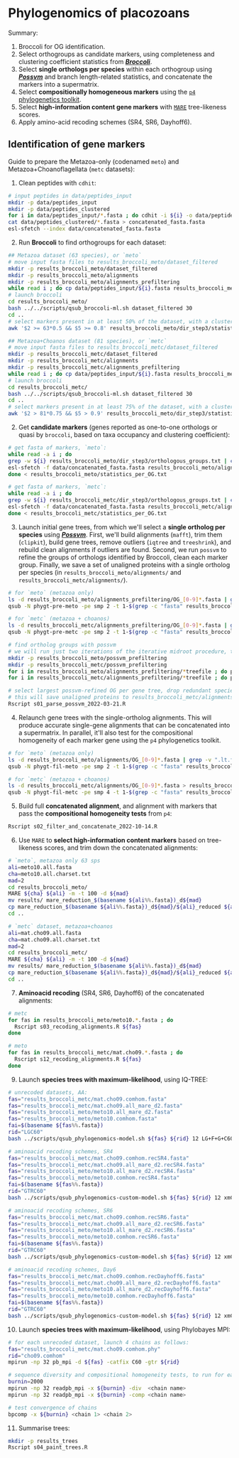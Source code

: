 # Phylogenomics of placozoans

Summary:

1. Broccoli for OG identification.
2. Select orthogroups as candidate markers, using completeness and clustering coefficient statistics from [***Broccoli***](https://academic.oup.com/mbe/article/37/11/3389/5865275).
3. Select **single orthologs per species** within each orthogroup using [***Possvm***](https://academic.oup.com/mbe/article/38/11/5204/6342420) and branch length-related statistics, and concatenate the markers into a supermatrix.
4. Select **compositionally homogeneous markers** using the [`p4` phylogenetics toolkit](https://p4.nhm.ac.uk/tutorial/tut_compo.html).
5. Select **high-information content gene markers** with [`MARE`](https://p4.nhm.ac.uk/tutorial/tut_compo.html) tree-likeness scores.
6. Apply amino-acid recoding schemes (SR4, SR6, Dayhoff6).

## Identification of gene markers

Guide to prepare the Metazoa-only (codenamed `meto`) and Metazoa+Choanoflagellata (`metc` datasets):

1. Clean peptides with `cdhit`:

```bash
# input peptides in data/peptides_input
mkdir -p data/peptides_input
mkdir -p data/peptides_clustered
for i in data/peptides_input/*.fasta ; do cdhit -i ${i} -o data/peptides_clustered/$(basename $i) -c 0.99 ; done
cat data/peptides_clustered/*.fasta > concatenated_fasta.fasta
esl-sfetch --index data/concatenated_fasta.fasta
```

2. Run **Broccoli** to find orthogroups for each dataset:

```bash
## Metazoa dataset (63 species), or `meto`
# move input fasta files to results_broccoli_meto/dataset_filtered
mkdir -p results_broccoli_meto/dataset_filtered
mkdir -p results_broccoli_meto/alignments
mkdir -p results_broccoli_meto/alignments_prefiltering
while read i ; do cp data/peptides_input/${i}.fasta results_broccoli_meto/dataset_filtered/${i}.fasta ; done < data/sps_list_meto.txt
# launch broccoli
cd results_broccoli_meto/
bash ../../scripts/qsub_broccoli-ml.sh dataset_filtered 30
cd ..
# select markers present in at least 50% of the dataset, with a clustering coefficient >80%
awk '$2 >= 63*0.5 && $5 >= 0.8' results_broccoli_meto/dir_step3/statistics_per_OG.txt | awk 'NR>1' > results_broccoli_meto/statistics_per_OG.txt

## Metazoa+Choanos dataset (81 species), or `metc`
# move input fasta files to results_broccoli_metc/dataset_filtered
mkdir -p results_broccoli_metc/dataset_filtered
mkdir -p results_broccoli_metc/alignments
mkdir -p results_broccoli_metc/alignments_prefiltering
while read i ; do cp data/peptides_input/${i}.fasta results_broccoli_metc/dataset_filtered/${i}.fasta ; done < data/sps_list_metc.txt
# launch broccoli
cd results_broccoli_metc/
bash ../../scripts/qsub_broccoli-ml.sh dataset_filtered 30
cd ..
# select markers present in at least 75% of the dataset, with a clustering coefficient >90%
awk '$2 > 81*0.75 && $5 > 0.9' results_broccoli_meto/dir_step3/statistics_per_OG.txt | awk 'NR>1' > results_broccoli_meto/statistics_per_OG.txt
```

2. Get **candidate markers** (genes reported as one-to-one orthologs or quasi by `broccoli`, based on taxa occupancy and clustering coefficient):

```bash
# get fasta of markers, `meto`:
while read -a i ; do 
grep -w ${i} results_broccoli_meto/dir_step3/orthologous_groups.txt | cut -f2 | tr ' ' '\n' > results_broccoli_meto/alignments_prefiltering/${i}.txt 
esl-sfetch -f data/concatenated_fasta.fasta results_broccoli_meto/alignments_prefiltering/${i}.txt > results_broccoli_meto/alignments_prefiltering/${i}.fasta
done < results_broccoli_meto/statistics_per_OG.txt

# get fasta of markers, `metc`:
while read -a i ; do 
grep -w ${i} results_broccoli_metc/dir_step3/orthologous_groups.txt | cut -f2 | tr ' ' '\n' > results_broccoli_metc/alignments_prefiltering/${i}.txt 
esl-sfetch -f data/concatenated_fasta.fasta results_broccoli_metc/alignments_prefiltering/${i}.txt > results_broccoli_metc/alignments_prefiltering/${i}.fasta
done < results_broccoli_metc/statistics_per_OG.txt
```

3. Launch initial gene trees, from which we'll select a **single ortholog per species** using [***Possvm***](https://www.ncbi.nlm.nih.gov/pmc/articles/PMC8557443/). First, we'll build alignments (`mafft`), trim them (`clipkit`), build gene trees, remove outliers (`iqtree` and `treeshrink`), and rebuild clean alignments if outliers are found. Second, we run `possvm` to refine the groups of orthologs identified by Broccoli, clean each marker group. Finally, we save a set of unaligned proteins with a single ortholog per species (in `results_broccoli_meto/alignments/` and `results_broccoli_metc/alignments/`).

```bash
# for `meto` (metazoa only)
ls -d results_broccoli_meto/alignments_prefiltering/OG_[0-9]*.fasta | grep -v ".lt.fasta" | grep -v ".l.fasta" > results_broccoli_meto/list_prefiltered_alignments.txt
qsub -N phygt-pre-meto -pe smp 2 -t 1-$(grep -c "fasta" results_broccoli_meto/list_prefiltered_alignments.txt) qsub_alignment-array.sh results_broccoli_meto/list_prefiltered_alignments.txt 2

# for `metc` (metazoa + choanos)
ls -d results_broccoli_metc/alignments_prefiltering/OG_[0-9]*.fasta | grep -v ".lt.fasta" | grep -v ".l.fasta" > results_broccoli_metc/list_prefiltered_alignments.metc.txt
qsub -N phygt-pre-metc -pe smp 2 -t 1-$(grep -c "fasta" results_broccoli_metc/list_prefiltered_alignments.metc.txt) qsub_alignment-array.sh results_broccoli_metc/list_prefiltered_alignments.metc.txt 2

# find ortholog groups with possvm
# we will run just two iterations of the iterative midroot procedure, to avoid over-fitting in small trees
mkdir -p results_broccoli_meto/possvm_prefiltering
mkdir -p results_broccoli_metc/possvm_prefiltering
for i in results_broccoli_meto/alignments_prefiltering/*treefile ; do possvm -i ${i} -itermidroot 2 -o results_broccoli_meto/possvm_prefiltering ; done
for i in results_broccoli_metc/alignments_prefiltering/*treefile ; do possvm -i ${i} -itermidroot 2 -o results_broccoli_metc/possvm_prefiltering ; done

# select largest possvm-refined OG per gene tree, drop redundant species-specific paralogs and long-branch sequences
# this will save unaligned proteins to results_broccoli_metc/alignments/ and results_broccoli_meto/alignments/
Rscript s01_parse_possvm_2022-03-21.R
```

4. Relaunch gene trees with the single-ortholog alignments. This will produce accurate single-gene alignments that can be concatenated into a supermatrix. In parallel, it'll also test for the compositional homogeneity of each marker gene using the `p4` phylogenetics toolkit.

```bash
# for `meto` (metazoa only)
ls -d results_broccoli_meto/alignments/OG_[0-9]*.fasta | grep -v ".lt.fasta" | grep -v ".l.fasta" | grep -v ".ltt.fasta" > results_broccoli_meto/list_filtered_alignments.txt
qsub -N phygt-fil-meto -pe smp 2 -t 1-$(grep -c "fasta" results_broccoli_meto/list_filtered_alignments.txt) qsub_alignment-array.sh results_broccoli_meto/list_filtered_alignments.txt 2

# for `metc` (metazoa + choanos)
ls -d results_broccoli_metc/alignments/OG_[0-9]*.fasta > results_broccoli_metc/list_filtered_alignments.metc.txt
qsub -N phygt-fil-metc -pe smp 4 -t 1-$(grep -c "fasta" results_broccoli_metc/list_filtered_alignments.metc.txt) qsub_alignment-array.sh results_broccoli_metc/list_filtered_alignments.metc.txt 4
```

5. Build full **concatenated alignment**, and alignment with markers that pass the **compositional homogeneity tests** from `p4`:

```bash
Rscript s02_filter_and_concatenate_2022-10-14.R
```

6. Use `MARE` to **select high-information content markers** based on tree-likeness scores, and trim down the concatenated alignments:

```bash
# `meto`, metazoa only 63 sps
ali=meto10.all.fasta
cha=meto10.all.charset.txt
mad=2
cd results_broccoli_meto/
MARE ${cha} ${ali} -m -t 100 -d ${mad}
mv results/ mare_reduction_$(basename ${ali%%.fasta})_d${mad}
cp mare_reduction_$(basename ${ali%%.fasta})_d${mad}/${ali}_reduced ${ali%%.fasta}_mare_d${mad}.fasta
cd ..

# `metc` dataset, metazoa+choanos
ali=mat.cho09.all.fasta
cha=mat.cho09.all.charset.txt
mad=2
cd results_broccoli_metc/
MARE ${cha} ${ali} -m -t 100 -d ${mad}
mv results/ mare_reduction_$(basename ${ali%%.fasta})_d${mad}
cp mare_reduction_$(basename ${ali%%.fasta})_d${mad}/${ali}_reduced ${ali%%.fasta}_mare_d${mad}.fasta
cd ..
```

7. **Aminoacid recoding** (SR4, SR6, Dayhoff6) of the concatenated alignments:

```bash
# metc
for fas in results_broccoli_meto/meto10.*.fasta ; do
  Rscript s03_recoding_alignments.R ${fas}
done

# meto
for fas in results_broccoli_metc/mat.cho09.*.fasta ; do
  Rscript s12_recoding_alignments.R ${fas}
done
```

9. Launch **species trees with maximum-likelihood**, using IQ-TREE:

```bash
# unrecoded datasets, AA:
fas="results_broccoli_metc/mat.cho09.comhom.fasta"
fas="results_broccoli_metc/mat.cho09.all_mare_d2.fasta"
fas="results_broccoli_meto/meto10.all_mare_d2.fasta"
fas="results_broccoli_meto/meto10.comhom.fasta"
fai=$(basename ${fas%%.fasta})
rid="LGC60"
bash ../scripts/qsub_phylogenomics-model.sh ${fas} ${rid} 12 LG+F+G+C60

# aminoacid recoding schemes, SR4
fas="results_broccoli_metc/mat.cho09.comhom.recSR4.fasta"
fas="results_broccoli_metc/mat.cho09.all_mare_d2.recSR4.fasta"
fas="results_broccoli_meto/meto10.all_mare_d2.recSR4.fasta"
fas="results_broccoli_meto/meto10.comhom.recSR4.fasta"
fai=$(basename ${fas%%.fasta})
rid="GTRC60"
bash ../scripts/qsub_phylogenomics-custom-model.sh ${fas} ${rid} 12 xmC60SR4 data/xmC60SR4.nex DNA

# aminoacid recoding schemes, SR6
fas="results_broccoli_metc/mat.cho09.comhom.recSR6.fasta"
fas="results_broccoli_metc/mat.cho09.all_mare_d2.recSR6.fasta"
fas="results_broccoli_meto/meto10.all_mare_d2.recSR6.fasta"
fas="results_broccoli_meto/meto10.comhom.recSR6.fasta"
fai=$(basename ${fas%%.fasta})
rid="GTRC60"
bash ../scripts/qsub_phylogenomics-custom-model.sh ${fas} ${rid} 12 xmC60SR6 data/xmC60SR6.nex MORPH

# aminoacid recoding schemes, Day6
fas="results_broccoli_metc/mat.cho09.comhom.recDayhoff6.fasta"
fas="results_broccoli_metc/mat.cho09.all_mare_d2.recDayhoff6.fasta"
fas="results_broccoli_meto/meto10.all_mare_d2.recDayhoff6.fasta"
fas="results_broccoli_meto/meto10.comhom.recDayhoff6.fasta"
fai=$(basename ${fas%%.fasta})
rid="GTRC60"
bash ../scripts/qsub_phylogenomics-custom-model.sh ${fas} ${rid} 12 xmC60Dayhoff6 data/xmC60Dayhoff6.nex MORPH
```

10. Launch **species trees with maximum-likelihood**, using Phylobayes MPI:

```bash
# for each unrecoded dataset, launch 4 chains as follows:
fas="results_broccoli_metc/mat.cho09.comhom.phy"
rid="cho09.comhom"
mpirun -np 32 pb_mpi -d ${fas} -catfix C60 -gtr ${rid}

# sequence diversity and compositional homogeneity tests, to run for each chain:
burnin=2000
mpirun -np 32 readpb_mpi -x ${burnin} -div  <chain name>
mpirun -np 32 readpb_mpi -x ${burnin} -comp <chain name>

# test convergence of chains
bpcomp -x ${burnin} <chain 1> <chain 2>
```

11. Summarise trees:

```bash
mkdir -p results_trees
Rscript s04_paint_trees.R
```
